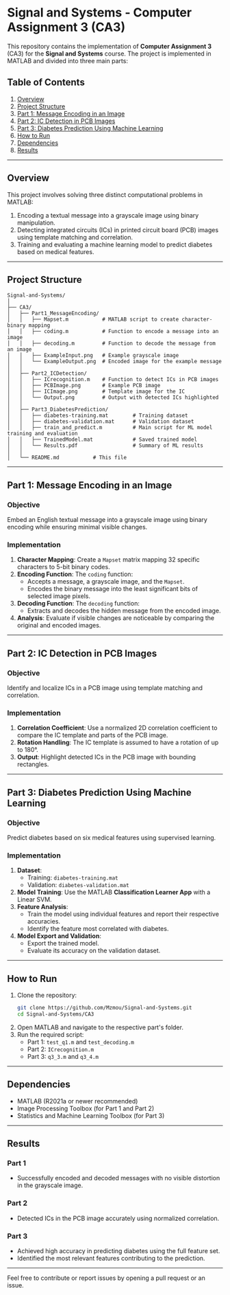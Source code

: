 
# Signal and Systems - Computer Assignment 3 (CA3)

This repository contains the implementation of **Computer Assignment 3** (CA3) for the **Signal and Systems** course. The project is implemented in MATLAB and divided into three main parts:

## Table of Contents
1. [Overview](#overview)
2. [Project Structure](#project-structure)
3. [Part 1: Message Encoding in an Image](#part-1-message-encoding-in-an-image)
4. [Part 2: IC Detection in PCB Images](#part-2-ic-detection-in-pcb-images)
5. [Part 3: Diabetes Prediction Using Machine Learning](#part-3-diabetes-prediction-using-machine-learning)
6. [How to Run](#how-to-run)
7. [Dependencies](#dependencies)
8. [Results](#results)

---

## Overview

This project involves solving three distinct computational problems in MATLAB:
1. Encoding a textual message into a grayscale image using binary manipulation.
2. Detecting integrated circuits (ICs) in printed circuit board (PCB) images using template matching and correlation.
3. Training and evaluating a machine learning model to predict diabetes based on medical features.

---

## Project Structure

```
Signal-and-Systems/
│
├── CA3/
│   ├── Part1_MessageEncoding/
│   │   ├── Mapset.m           # MATLAB script to create character-binary mapping
│   │   ├── coding.m           # Function to encode a message into an image
│   │   ├── decoding.m         # Function to decode the message from an image
│   │   ├── ExampleInput.png   # Example grayscale image
│   │   └── ExampleOutput.png  # Encoded image for the example message
│   │
│   ├── Part2_ICDetection/
│   │   ├── ICrecognition.m    # Function to detect ICs in PCB images
│   │   ├── PCBImage.png       # Example PCB image
│   │   ├── ICImage.png        # Template image for the IC
│   │   └── Output.png         # Output with detected ICs highlighted
│   │
│   ├── Part3_DiabetesPrediction/
│   │   ├── diabetes-training.mat        # Training dataset
│   │   ├── diabetes-validation.mat      # Validation dataset
│   │   ├── train_and_predict.m          # Main script for ML model training and evaluation
│   │   ├── TrainedModel.mat             # Saved trained model
│   │   └── Results.pdf                  # Summary of ML results
│   │
│   └── README.md           # This file
```

---

## Part 1: Message Encoding in an Image

### Objective
Embed an English textual message into a grayscale image using binary encoding while ensuring minimal visible changes.

### Implementation
1. **Character Mapping**: Create a `Mapset` matrix mapping 32 specific characters to 5-bit binary codes.
2. **Encoding Function**: The `coding` function:
   - Accepts a message, a grayscale image, and the `Mapset`.
   - Encodes the binary message into the least significant bits of selected image pixels.
3. **Decoding Function**: The `decoding` function:
   - Extracts and decodes the hidden message from the encoded image.
4. **Analysis**: Evaluate if visible changes are noticeable by comparing the original and encoded images.

---

## Part 2: IC Detection in PCB Images

### Objective
Identify and localize ICs in a PCB image using template matching and correlation.

### Implementation
1. **Correlation Coefficient**: Use a normalized 2D correlation coefficient to compare the IC template and parts of the PCB image.
2. **Rotation Handling**: The IC template is assumed to have a rotation of up to 180°.
3. **Output**: Highlight detected ICs in the PCB image with bounding rectangles.

---

## Part 3: Diabetes Prediction Using Machine Learning

### Objective
Predict diabetes based on six medical features using supervised learning.

### Implementation
1. **Dataset**: 
   - Training: `diabetes-training.mat`
   - Validation: `diabetes-validation.mat`
2. **Model Training**: Use the MATLAB **Classification Learner App** with a Linear SVM.
3. **Feature Analysis**:
   - Train the model using individual features and report their respective accuracies.
   - Identify the feature most correlated with diabetes.
4. **Model Export and Validation**:
   - Export the trained model.
   - Evaluate its accuracy on the validation dataset.

---

## How to Run

1. Clone the repository:
   ```bash
   git clone https://github.com/Mzmou/Signal-and-Systems.git
   cd Signal-and-Systems/CA3
   ```
2. Open MATLAB and navigate to the respective part's folder.
3. Run the required script:
   - Part 1: `test_q1.m` and `test_decoding.m`
   - Part 2: `ICrecognition.m`
   - Part 3: `q3_3.m` and `q3_4.m`

---

## Dependencies

- MATLAB (R2021a or newer recommended)
- Image Processing Toolbox (for Part 1 and Part 2)
- Statistics and Machine Learning Toolbox (for Part 3)

---

## Results

### Part 1
- Successfully encoded and decoded messages with no visible distortion in the grayscale image.

### Part 2
- Detected ICs in the PCB image accurately using normalized correlation.

### Part 3
- Achieved high accuracy in predicting diabetes using the full feature set.
- Identified the most relevant features contributing to the prediction.

---

Feel free to contribute or report issues by opening a pull request or an issue.

